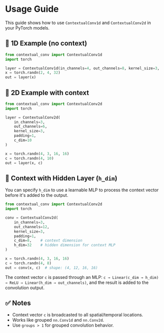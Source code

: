 # Usage Guide

This guide shows how to use `ContextualConv1d` and `ContextualConv2d` in your PyTorch models.

## 🔧 1D Example (no context)

```python
from contextual_conv import ContextualConv1d
import torch

layer = ContextualConv1d(in_channels=4, out_channels=8, kernel_size=3, padding=1)
x = torch.randn(2, 4, 32)
out = layer(x)
```

## 🔧 2D Example with context

```python
from contextual_conv import ContextualConv2d
import torch

layer = ContextualConv2d(
    in_channels=3,
    out_channels=6,
    kernel_size=3,
    padding=1,
    c_dim=10
)

x = torch.randn(4, 3, 16, 16)
c = torch.randn(4, 10)
out = layer(x, c)
```

## 🧠 Context with Hidden Layer (`h_dim`)

You can specify `h_dim` to use a learnable MLP to process the context vector before it's added to the output.

```python
from contextual_conv import ContextualConv2d
import torch

conv = ContextualConv2d(
    in_channels=3,
    out_channels=12,
    kernel_size=3,
    padding=1,
    c_dim=8,    # context dimension
    h_dim=32    # hidden dimension for context MLP
)

x = torch.randn(4, 3, 16, 16)
c = torch.randn(4, 8)
out = conv(x, c)  # shape: (4, 12, 16, 16)
```

The context vector `c` is passed through an MLP:
`c → Linear(c_dim → h_dim) → ReLU → Linear(h_dim → out_channels)`,
and the result is added to the convolution output.


## ✅ Notes

- Context vector `c` is broadcasted to all spatial/temporal locations.
- Works like grouped `nn.Conv1d` and `nn.Conv2d`.
- Use `groups > 1` for grouped convolution behavior.
